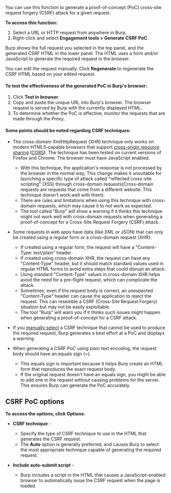 You can use this function to generate a proof-of-concept (PoC) cross-site request forgery (CSRF) attack for a given request.

**To access this function:**
 1. Select a URL or HTTP request from anywhere in Burp.
 2. Right-click and select **Engagement tools > Generate CSRF PoC**.

Burp shows the full request you selected in the top panel, and the generated CSRF HTML in the lower panel. The HTML uses a form and/or JavaScript to generate the required request in the browser.

You can edit the request manually. Click **Regenerate** to regenerate the CSRF HTML based on your edited request.

#### To test the effectiveness of the generated PoC in Burp's browser:
  1. Click **Test in browser**.
  2. Copy and paste the unique URL into Burp's browser. The browser request is served by Burp with the currently displayed HTML.
  3. To determine whether the PoC is effective, monitor the requests that are made through the Proxy.

#### Some points should be noted regarding CSRF techniques:

   - The cross-domain XmlHttpRequest (XHR) technique only works on modern HTML5-capable browsers that support [cross-origin resource sharing](https://portswigger.net/web-security/cors) ([CORS](https://portswigger.net/web-security/cors)). The technique has been tested on current versions of Firefox and Chrome. The browser must have JavaScript enabled. 
	   - With this technique, the application's response is not processed by the browser in the normal way, This change makes it unsuitable for launching a specific type of attack called "reflected cross-site scripting" (XSS) through cross-domain requests(Cross-domain requests are requests that come from a different website. This technique doesn't work well with them).
	   - There are rules and limitations when using this technique with cross-domain requests, which may cause it to not work as expected.
	   - The tool called "Burp" will show a warning if it thinks this technique might not work well with cross-domain requests when generating a proof-of-concept for a Cross-Site Request Forgery (CSRF) attack.

   - Some requests in web apps have data (like XML or JSON) that can only be created using a regular form or a cross-domain request (XHR).
	   - If created using a regular form, the request will have a "Content-Type: text/plain" header.
	   - If created using cross-domain XHR, the request can have any "Content-Type" header, but it should match standard values used in regular HTML forms to avoid extra steps that could disrupt an attack.
	   - Using standard "Content-Type" values in cross-domain XHR helps avoid the need for a pre-flight request, which can complicate the attack.
	   - Sometimes, even if the request body is correct, an unexpected "Content-Type" header can cause the application to reject the request. This can resemble a CSRF (Cross-Site Request Forgery) situation but may not be easily exploitable.
	   - The tool "Burp" will warn you if it thinks such issues might happen when generating a proof-of-concept for a CSRF attack.

   - If you [manually select](https://portswigger.net/burp/documentation/desktop/tools/engagement-tools/generate-csrf-poc#csrf-poc-options) a CSRF technique that cannot be used to produce the required request, Burp generates a best effort at a PoC and displays a warning.
   - When generating a CSRF PoC using plain text encoding, the request body should have an equals sign (=).
	   - This equals sign is important because it helps Burp create an HTML form that reproduces the exact request body.
	   - If the original request doesn't have an equals sign, you might be able to add one in the request without causing problems for the server. This ensures Burp can generate the PoC accurately.

## CSRF PoC options

**To access the options, click Options**:

- **CSRF technique** - 
	- Specify the type of CSRF technique to use in the HTML that generates the CSRF request.
	- The **Auto** option is generally preferred, and causes Burp to select the most appropriate technique capable of generating the required request.

- **Include auto-submit script** - 
	- Burp includes a script in the HTML that causes a JavaScript-enabled browser to automatically issue the CSRF request when the page is loaded.